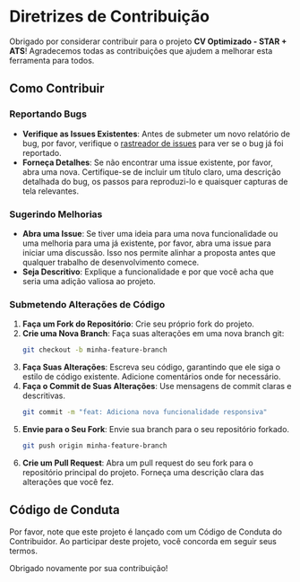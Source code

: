 # Diretrizes de Contribuição

Obrigado por considerar contribuir para o projeto **CV Optimizado - STAR + ATS**! Agradecemos todas as contribuições que ajudem a melhorar esta ferramenta para todos.

## Como Contribuir

### Reportando Bugs

- **Verifique as Issues Existentes**: Antes de submeter um novo relatório de bug, por favor, verifique o [rastreador de issues](https://github.com/your-username/cv-optimizado/issues) para ver se o bug já foi reportado.
- **Forneça Detalhes**: Se não encontrar uma issue existente, por favor, abra uma nova. Certifique-se de incluir um título claro, uma descrição detalhada do bug, os passos para reproduzi-lo e quaisquer capturas de tela relevantes.

### Sugerindo Melhorias

- **Abra uma Issue**: Se tiver uma ideia para uma nova funcionalidade ou uma melhoria para uma já existente, por favor, abra uma issue para iniciar uma discussão. Isso nos permite alinhar a proposta antes que qualquer trabalho de desenvolvimento comece.
- **Seja Descritivo**: Explique a funcionalidade e por que você acha que seria uma adição valiosa ao projeto.

### Submetendo Alterações de Código

1.  **Faça um Fork do Repositório**: Crie seu próprio fork do projeto.
2.  **Crie uma Nova Branch**: Faça suas alterações em uma nova branch git:
    ```bash
    git checkout -b minha-feature-branch
    ```
3.  **Faça Suas Alterações**: Escreva seu código, garantindo que ele siga o estilo de código existente. Adicione comentários onde for necessário.
4.  **Faça o Commit de Suas Alterações**: Use mensagens de commit claras e descritivas.
    ```bash
    git commit -m "feat: Adiciona nova funcionalidade responsiva"
    ```
5.  **Envie para o Seu Fork**: Envie sua branch para o seu repositório forkado.
    ```bash
    git push origin minha-feature-branch
    ```
6.  **Crie um Pull Request**: Abra um pull request do seu fork para o repositório principal do projeto. Forneça uma descrição clara das alterações que você fez.

## Código de Conduta

Por favor, note que este projeto é lançado com um Código de Conduta do Contribuidor. Ao participar deste projeto, você concorda em seguir seus termos.

Obrigado novamente por sua contribuição!
